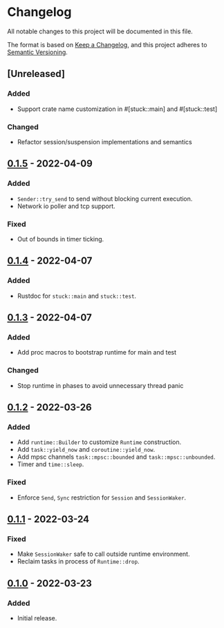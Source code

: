 # Changelog

All notable changes to this project will be documented in this file.

The format is based on [Keep a Changelog](https://keepachangelog.com/en/1.0.0/),
and this project adheres to [Semantic Versioning](https://semver.org/spec/v2.0.0.html).

## [Unreleased]
### Added
- Support crate name customization in #[stuck::main] and #[stuck::test]

### Changed
- Refactor session/suspension implementations and semantics

## [0.1.5] - 2022-04-09
### Added
- `Sender::try_send` to send without blocking current execution.
- Network io poller and tcp support.

### Fixed
- Out of bounds in timer ticking.

## [0.1.4] - 2022-04-07
### Added
- Rustdoc for `stuck::main` and `stuck::test`.

## [0.1.3] - 2022-04-07
### Added
- Add proc macros to bootstrap runtime for main and test

### Changed
- Stop runtime in phases to avoid unnecessary thread panic

## [0.1.2] - 2022-03-26
### Added
- Add `runtime::Builder` to customize `Runtime` construction.
- Add `task::yield_now` and `coroutine::yield_now`.
- Add mpsc channels `task::mpsc::bounded` and `task::mpsc::unbounded`.
- Timer and `time::sleep`.

### Fixed
- Enforce `Send`, `Sync` restriction for `Session` and `SessionWaker`.

## [0.1.1] - 2022-03-24
### Fixed
- Make `SessionWaker` safe to call outside runtime environment.
- Reclaim tasks in process of `Runtime::drop`.

## [0.1.0] - 2022-03-23
### Added
- Initial release.

[0.1.5]: https://github.com/kezhuw/stuck/compare/v0.1.4...v0.1.5
[0.1.4]: https://github.com/kezhuw/stuck/compare/v0.1.3...v0.1.4
[0.1.3]: https://github.com/kezhuw/stuck/compare/v0.1.2...v0.1.3
[0.1.2]: https://github.com/kezhuw/stuck/compare/v0.1.1...v0.1.2
[0.1.1]: https://github.com/kezhuw/stuck/compare/v0.1.0...v0.1.1
[0.1.0]: https://github.com/kezhuw/stuck/releases/tag/v0.1.0

